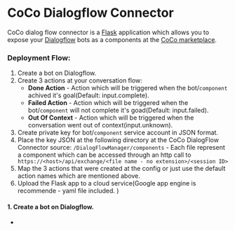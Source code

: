 # CoCo Dialogflow Connector

CoCo dialog flow connector is a [Flask](http://flask.palletsprojects.com/en/1.1.x/ "Flask") application which allows you to expose your [Dialogflow](https://dialogflow.cloud.google.com/ "Dialw") bots as a components at the [CoCo marketplace](https://marketplace.conversationalcomponents.com/ "CoCo marketplace").

### Deployment Flow:

1. Create a bot on Dialogflow.
2. Create 3 actions at your conversation flow:
	- **Done Action** - Action which will be triggered when the bot/`component` achived it's goal(Default: input.complete).
	- **Failed Action** - Action which will be triggered when the bot/`component` will not complete it's goad(Default: input.failed).  
	- **Out Of Context** - Action which will be triggered when the conversation went out of context(input.unknown).
3. Create private key for bot/`component`  service account in JSON format.
4. Place the key JSON at the following directory at the CoCo DialogFlow Connector source: 
`/DialogFlowManager/components` - Each file represent a component which can be accessed through an http call to` https://<host>/api/exchange/<file name - no extension>/<session ID>`
5. Map the 3 actions that were created at the config or just use the default action names which are mentioned above.
6. Upload the Flask app to a cloud service(Google app engine is recommende - yaml file included. )



#### 1. Create a bot on Dialogflow. 

-
